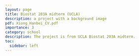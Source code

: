 ```yaml
---
layout: page
title: Biostat 203A midterm (UCLA)
description: a project with a background image
pdf: Xiong_Hanbei_CV.pdf
importance: 3
category: school
description: The project is from UCLA Biostat 203A midterm.
toc:
  sidebar: left
---
```


